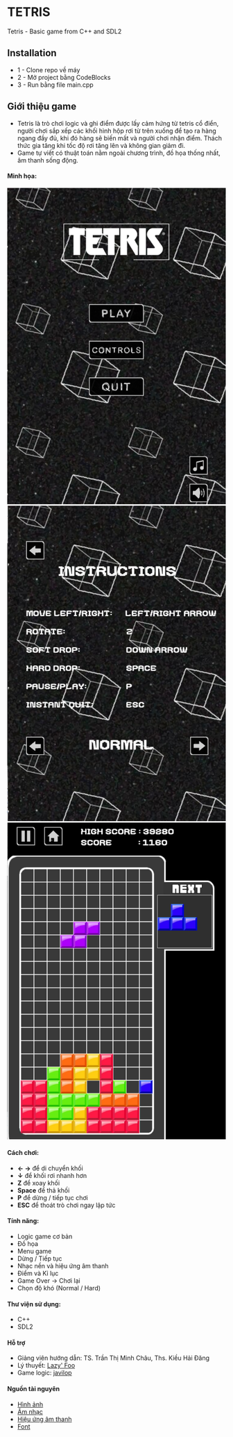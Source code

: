 # TETRIS

Tetris - Basic game from C++ and SDL2

## Installation

- 1 - Clone repo về máy
- 2 - Mở project bằng CodeBlocks
- 3 - Run bằng file main.cpp

## Giới thiệu game

- Tetris là trò chơi logic và ghi điểm được lấy cảm hứng từ tetris cổ điển, người chơi sắp xếp các khối hình hộp rơi từ trên xuống để tạo ra hàng ngang đầy đủ, khi đó hàng sẽ biến mất và người chơi nhận điểm. Thách thức gia tăng khi tốc độ rơi tăng lên và không gian giảm đi.
- Game tự viết có thuật toán nằm ngoài chương trình, đồ họa thống nhất, âm thanh sống động.

#### Minh họa:

![Menu](./img/game_captures/Menu.png)
![Instructions](./img/game_captures/Instructions.png)
![Game Play](./img/game_captures/GamePlay.png)

#### Cách chơi:

- **← →** để di chuyển khối
- **↓** để khối rơi nhanh hơn
- **Z** để xoay khối
- **Space** để thả khối
- **P** để dừng / tiếp tục chơi
- **ESC** để thoát trò chơi ngay lập tức

#### Tính năng:

- Logic game cơ bản
- Đồ họa
- Menu game
- Dừng / Tiếp tục
- Nhạc nền và hiệu ứng âm thanh
- Điểm và Kỉ lục
- Game Over -> Chơi lại
- Chọn độ khó (Normal / Hard)

#### Thư viện sử dụng:

- C++
- SDL2

#### Hỗ trợ

- Giảng viên hướng dẫn: TS. Trần Thị Minh Châu, Ths. Kiều Hải Đăng
- Lý thuyết: [Lazy' Foo](https://lazyfoo.net/tutorials/SDL/index.php)
- Game logic: [javilop](https://javilop.com/gamedev/tetris-tutorial-in-c-platform-independent-focused-in-game-logic-for-beginners/)

#### Nguồn tài nguyên

- [Hình ảnh](https://nectanebo.itch.io/menu-buttons)
- [Âm nhạc](https://www.youtube.com/watch?v=NmCCQxVBfyM)
- [Hiệu ứng âm thanh](https://coloralpha.itch.io/50-menu-interface-sfx)
- [Font](https://www.1001fonts.com/mix-bit-font-font.html)
